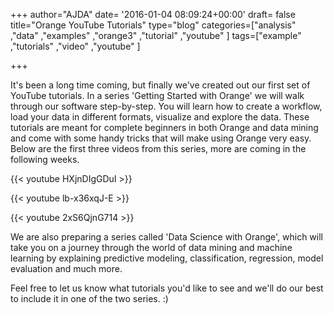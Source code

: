 +++
author="AJDA"
date= '2016-01-04 08:09:24+00:00'
draft= false
title="Orange YouTube Tutorials"
type="blog"
categories=["analysis" ,"data" ,"examples" ,"orange3" ,"tutorial" ,"youtube" ]
tags=["example" ,"tutorials" ,"video" ,"youtube" ]

+++

It's been a long time coming, but finally we've created out our first set of YouTube tutorials. In a series 'Getting Started with Orange' we will walk through our software step-by-step. You will learn how to create a workflow, load your data in different formats, visualize and explore the data. These tutorials are meant for complete beginners in both Orange and data mining and come with some handy tricks that will make using Orange very easy. Below are the first three videos from this series, more are coming in the following weeks.




{{< youtube HXjnDIgGDuI >}}

{{< youtube lb-x36xqJ-E >}}

{{< youtube 2xS6QjnG714 >}}







We are also preparing a series called 'Data Science with Orange', which will take you on a journey through the world of data mining and machine learning by explaining predictive modeling, classification, regression, model evaluation and much more.

Feel free to let us know what tutorials you'd like to see and we'll do our best to include it in one of the two series. :)
